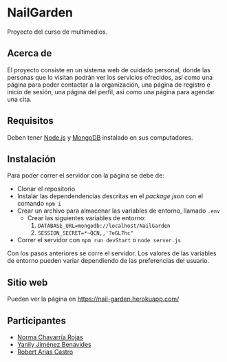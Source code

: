 # NailGarden
Proyecto del curso de multimedios.

## Acerca de
El proyecto consiste en un sistema web de cuidado personal, donde las personas que lo visitan podrán ver los servicios ofrecidos, así como una página para poder contactar a la organización, una página de registro e inicio de sesión, una página del perfil, así como una página para agendar una cita.

## Requisitos
Deben tener [Node.js](https://nodejs.org/en/download/) y [MongoDB](https://www.mongodb.com/try/download/community) instalado en sus computadores.

## Instalación
Para poder correr el servidor con la página se debe de:
* Clonar el repositorio
* Instalar las dependendencias descritas en el _package.json_ con el comando `npm i`
* Crear un archivo para almacenar las variables de entorno, llamado `.env`
  * Crear las siguientes variables de entorno:
      1. `DATABASE_URL=mongodb://localhost/NailGarden`
      2. `SESSION_SECRET=*~QCN,,'?eGL7hc"`
* Correr el servidor con `npm run devStart` o `node server.js`

Con los pasos anteriores se corre el servidor. Los valores de las variables de entorno pueden variar dependiendo de las preferencias del usuario.

## Sitio web
Pueden ver la página en https://nail-garden.herokuapp.com/

## Participantes
* [Norma Chavarría Rojas](https://github.com/norma430)
* [Yanily Jiménez Benavides](https://github.com/yanily)
* [Robert Arias Castro](https://github.com/robert-arias)
